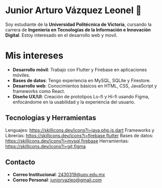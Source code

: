 # Junior Arturo Vázquez Leonel 👋

Soy estudiante de la **Universidad Politécnica de Victoria**, cursando la carrera de **Ingeniería en Tecnologías de la Información e Innovación Digital**. Estoy interesado en el desarrollo web y movil.

# Mis intereses
- **Desarrollo móvil**: Trabajo con Flutter y Firebase en aplicaciones móviles.
- **Bases de datos**: Tengo experiencia en MySQL, SQLite y Firestore.
- **Desarrollo web**: Conocimientos básicos en HTML, CSS, JavaScript y frameworks como React.
- **Diseño UX/UI**: Creación de prototipos Lo-fi y Hi-fi usando Figma, enfocándome en la usabilidad y la experiencia del usuario.

## Tecnologías y Herramientas
Lenguajes: 
https://skillicons.dev/icons?i=java,php,js,dart
Frameworks y Librerías: 
https://skillicons.dev/icons?i=firebase,flutter
Bases de datos: 
https://skillicons.dev/icons?i=mysql,firebase
Herramientas: 
https://skillicons.dev/icons?i=git,figma

## Contacto

- **Correo Institucional**: 2430319@upv.edu.mx
- **Correo Personal**: juniorvazleo@gmail.com
